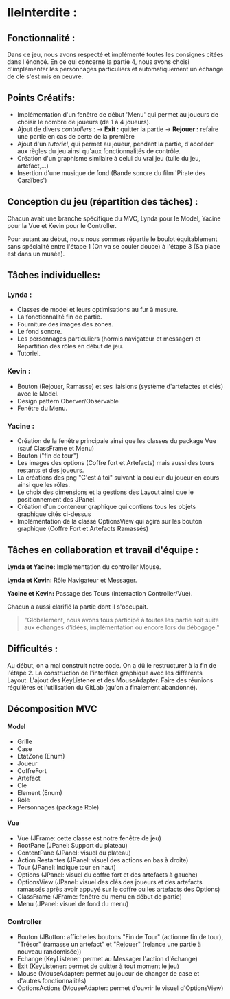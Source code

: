 # IleInterdite :
## Fonctionnalité : 
Dans ce jeu, nous avons respecté et implémenté toutes les consignes citées dans l'énoncé. En ce qui concerne la partie 4, nous avons choisi d'implémenter les personnages particuliers et automatiquement un échange de clé s'est mis en oeuvre. 

## Points Créatifs:
- Implémentation d'un fenêtre de début 'Menu' qui permet au joueurs de choisir le nombre de joueurs (de 1 à 4 joueurs).
- Ajout de divers *controllers* : 
        ->  **Exit :** quitter la partie 
        -> **Rejouer :** refaire une partie en cas de perte de la 
         première
- Ajout d'un *tutoriel*, qui permet au joueur, pendant la partie, d'accéder aux règles du jeu ainsi qu'aux fonctionnalités de contrôle.
- Création d'un graphisme similaire à celui du vrai jeu (tuile du jeu, artefact,...)
- Insertion d'une musique de fond (Bande sonore du film 'Pirate des Caraïbes') 

## Conception du jeu (répartition des tâches) : 
Chacun avait une branche spécifique du MVC, Lynda pour le Model, Yacine pour la Vue et Kevin pour le Controller. 

Pour autant au début, nous nous sommes répartie le boulot équitablement sans spécialité entre l'étape 1 (On va se couler douce) à l'étape 3 (Sa place est dans un musée).

## Tâches individuelles: 

### Lynda : 
* Classes de model et leurs optimisations au fur à mesure. 
* La fonctionnalité fin de partie.
* Fourniture des images des zones.
* Le fond sonore.
* Les personnages particuliers (hormis navigateur et messager) et  Répartition des rôles en début de jeu. 
* Tutoriel.

### Kevin :
 * Bouton (Rejouer, Ramasse) et ses liaisions (système d'artefactes et clés) avec le Model. 
 * Design pattern Oberver/Observable
 * Fenêtre du Menu. 

### Yacine :
 * Création de la fenêtre principale ainsi que les classes du package Vue (sauf ClassFrame et Menu)
 * Bouton ("fin de tour")
 * Les images des options (Coffre fort et Artefacts) mais aussi des tours restants et des joueurs.
 * La créations des png "C'est à toi" suivant la couleur du joueur en cours ainsi que les rôles.
 * Le choix des dimensions et la gestions des Layout ainsi que le positionnement des JPanel.
 * Création d'un conteneur graphique qui contiens tous les objets graphique cités ci-dessus
 * Implémentation de la classe OptionsView qui agira sur les bouton graphique (Coffre Fort et Artefacts Ramassés)
 
## Tâches en collaboration et travail d'équipe : 
**Lynda et Yacine:** Implémentation du controller Mouse. 

**Lynda et Kevin:** Rôle Navigateur et Messager. 

**Yacine et Kevin:** Passage des Tours (interraction Controller/Vue). 

Chacun a aussi clarifié la partie dont il s'occupait. 


> "Globalement, nous avons tous participé à toutes les partie soit suite aux échanges d'idées, implémentation ou encore lors du débogage."


## Difficultés :
Au début, on a mal construit notre code. On a dû le restructurer à la fin de l'étape 2. La construction de l'interfâce graphique avec les différents Layout. L'ajout des KeyListener et des MouseAdapter. Faire des réunions régulières et l'utilisation du GitLab (qu'on a finalement abandonné).

## Décomposition MVC
#### Model
- Grille
- Case
- EtatZone (Enum)
- Joueur 
- CoffreFort
- Artefact 
- Cle 
- Element (Enum)
- Rôle 
- Personnages (package Role)

#### Vue
- Vue (JFrame: cette classe est notre fenêtre de jeu) 
- RootPane (JPanel: Support du plateau) 
- ContentPane (JPanel: visuel du plateau)
- Action Restantes (JPanel: visuel des actions en bas à droite)
- Tour (JPanel: Indique tour en haut)
- Options (JPanel: visuel du coffre fort et des artefacts à gauche)
- OptionsView (JPanel: visuel des clés des joueurs et des artefacts ramassés après avoir appuyé sur le coffre ou les artefacts des Options)
- ClassFrame (JFrame: fenêtre du menu en début de partie) 
- Menu (JPanel: visuel de fond du menu) 

### Controller
- Bouton (JButton: affiche les boutons "Fin de Tour" (actionne fin de tour), "Trésor" (ramasse un artefact" et "Rejouer" (relance une partie à nouveau randomisée))
- Echange (KeyListener: permet au Messager l'action d'échange) 
- Exit (KeyListener: permet de quitter à tout moment le jeu)
- Mouse (MouseAdapter: permet au joueur de changer de case et d'autres fonctionnalités) 
- OptionsActions (MouseAdapter: permet d'ouvrir le visuel d'OptionsView)
